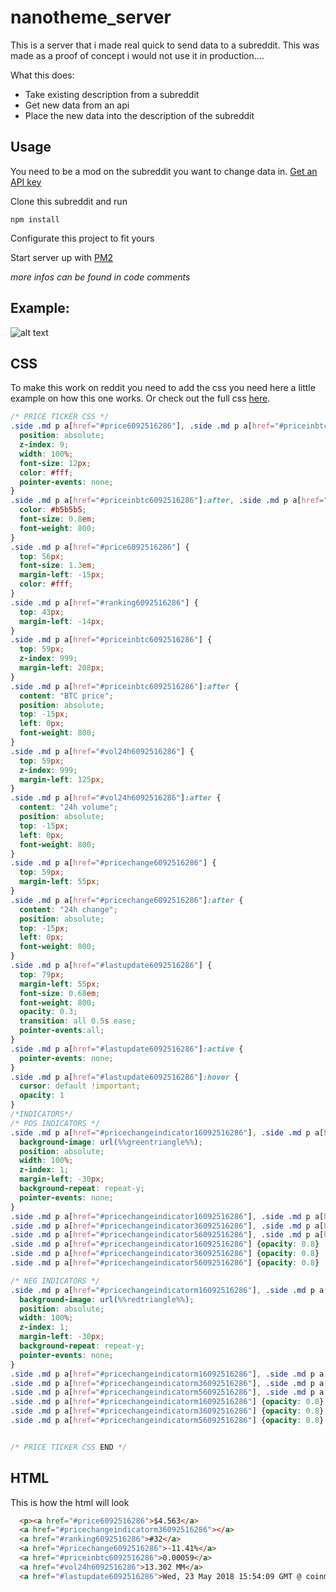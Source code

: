 # nanotheme_server

This is a server that i made real quick to send data to a subreddit. This was made as a proof of concept i would not use it in production....

What this does:
  - Take existing description from a subreddit 
  - Get new data from an api
  - Place the new data into the description of the subreddit
## Usage
You need to be a mod on the subreddit you want to change data in. [Get an API key](https://github.com/reddit-archive/reddit/wiki/OAuth2)

Clone this subreddit and run 
```
npm install
```

Configurate this project to fit yours

Start server up with [PM2](https://github.com/Unitech/pm2)


*more infos can be found in code comments*

## Example:
![alt text](https://i.imgur.com/6jvByL2.png "Logo Title Text 1")

## CSS
To make this work on reddit you need to add the css you need here a little example on how this one works. Or check out the full css [here]().

```CSS
/* PRICE TICKER CSS */
.side .md p a[href="#price6092516286"], .side .md p a[href="#priceinbtc6092516286"], .side .md p a[href="#pricechange6092516286"], .side .md p a[href="#lastupdate6092516286"], .side .md p a[href="#vol24h6092516286"], .side .md p a[href="#ranking6092516286"]{
  position: absolute;
  z-index: 9;
  width: 100%;
  font-size: 12px;
  color: #fff;
  pointer-events: none;
}
.side .md p a[href="#priceinbtc6092516286"]:after, .side .md p a[href="#vol24h6092516286"]:after, .side .md p a[href="#pricechange6092516286"]:after, .side .md p a[href="#ranking6092516286"], .side .md p a[href="#lastupdate6092516286"] {
  color: #b5b5b5;
  font-size: 0.8em;
  font-weight: 800;
}
.side .md p a[href="#price6092516286"] {
  top: 56px;
  font-size: 1.3em;
  margin-left: -15px;
  color: #fff;
}
.side .md p a[href="#ranking6092516286"] {
  top: 43px;
  margin-left: -14px;
}
.side .md p a[href="#priceinbtc6092516286"] {
  top: 59px;
  z-index: 999;
  margin-left: 208px;
}
.side .md p a[href="#priceinbtc6092516286"]:after {
  content: "BTC price";
  position: absolute;
  top: -15px;
  left: 0px;
  font-weight: 800;
}
.side .md p a[href="#vol24h6092516286"] {
  top: 59px;
  z-index: 999;
  margin-left: 125px;
}
.side .md p a[href="#vol24h6092516286"]:after {
  content: "24h volume";
  position: absolute;
  top: -15px;
  left: 0px;
  font-weight: 800;
}
.side .md p a[href="#pricechange6092516286"] {
  top: 59px;
  margin-left: 55px;
}
.side .md p a[href="#pricechange6092516286"]:after {
  content: "24h change";
  position: absolute;
  top: -15px;
  left: 0px;
  font-weight: 800;
}
.side .md p a[href="#lastupdate6092516286"] {
  top: 79px;
  margin-left: 55px;
  font-size: 0.68em;
  font-weight: 800;
  opacity: 0.3;
  transition: all 0.5s ease;
  pointer-events:all;
}
.side .md p a[href="#lastupdate6092516286"]:active {
  pointer-events: none;
}
.side .md p a[href="#lastupdate6092516286"]:hover {
  cursor: default !important;
  opacity: 1
}
/*INDICATORS*/
/* POS INDICATORS */
.side .md p a[href="#pricechangeindicator16092516286"], .side .md p a[href="#pricechangeindicator26092516286"], .side .md p a[href="#pricechangeindicator36092516286"], .side .md p a[href="#pricechangeindicator46092516286"], .side .md p a[href="#pricechangeindicator56092516286"], .side .md p a[href="#pricechangeindicator66092516286"] {
  background-image: url(%%greentriangle%%);
  position: absolute;
  width: 100%;
  z-index: 1;
  margin-left: -30px;
  background-repeat: repeat-y;
  pointer-events: none;
}
.side .md p a[href="#pricechangeindicator16092516286"], .side .md p a[href="#pricechangeindicator26092516286"] {top: 63px;height: 5px}
.side .md p a[href="#pricechangeindicator36092516286"], .side .md p a[href="#pricechangeindicator46092516286"] {top: 60px;height: 11px}
.side .md p a[href="#pricechangeindicator56092516286"], .side .md p a[href="#pricechangeindicator66092516286"] {top: 57px;height: 17px}
.side .md p a[href="#pricechangeindicator16092516286"] {opacity: 0.8}
.side .md p a[href="#pricechangeindicator36092516286"] {opacity: 0.8}
.side .md p a[href="#pricechangeindicator56092516286"] {opacity: 0.8}

/* NEG INDICATORS */
.side .md p a[href="#pricechangeindicatorm16092516286"], .side .md p a[href="#pricechangeindicatorm26092516286"], .side .md p a[href="#pricechangeindicatorm36092516286"], .side .md p a[href="#pricechangeindicatorm46092516286"], .side .md p a[href="#pricechangeindicatorm56092516286"], .side .md p a[href="#pricechangeindicatorm66092516286"] {
  background-image: url(%%redtriangle%%);
  position: absolute;
  width: 100%;
  z-index: 1;
  margin-left: -30px;
  background-repeat: repeat-y;
  pointer-events: none;
}
.side .md p a[href="#pricechangeindicatorm16092516286"], .side .md p a[href="#pricechangeindicatorm26092516286"] {top: 63px;height: 5px}
.side .md p a[href="#pricechangeindicatorm36092516286"], .side .md p a[href="#pricechangeindicatorm46092516286"] {top: 60px;height: 11px}
.side .md p a[href="#pricechangeindicatorm56092516286"], .side .md p a[href="#pricechangeindicatorm66092516286"] {top: 57px;height: 17px}
.side .md p a[href="#pricechangeindicatorm16092516286"] {opacity: 0.8}
.side .md p a[href="#pricechangeindicatorm36092516286"] {opacity: 0.8}
.side .md p a[href="#pricechangeindicatorm56092516286"] {opacity: 0.8}


/* PRICE TICKER CSS END */
```
## HTML
This is how the html will look
```HTML
  <p><a href="#price6092516286">$4.563</a>
  <a href="#pricechangeindicatorm36092516286"></a>
  <a href="#ranking6092516286">#32</a>
  <a href="#pricechange6092516286">-11.41%</a>
  <a href="#priceinbtc6092516286">0.00059</a>
  <a href="#vol24h6092516286">13.302 MM</a>
  <a href="#lastupdate6092516286">Wed, 23 May 2018 15:54:09 GMT @ coinmarketcap</a></p>
  ```
